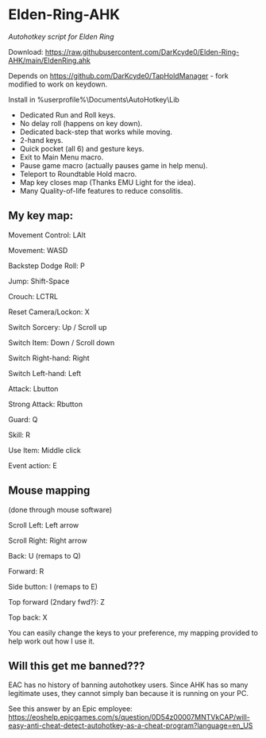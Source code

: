 # Elden-Ring-AHK
*Autohotkey script for Elden Ring*

Download:  https://raw.githubusercontent.com/DarKcyde0/Elden-Ring-AHK/main/EldenRing.ahk

Depends on https://github.com/DarKcyde0/TapHoldManager - fork modified to work on keydown.

  Install in %userprofile%\Documents\AutoHotkey\Lib

 - Dedicated Run and Roll keys.
 - No delay roll (happens on key down).
 - Dedicated back-step that works while moving.
 - 2-hand keys.
 - Quick pocket (all 6) and gesture keys.
 - Exit to Main Menu macro.
 - Pause game macro (actually pauses game in help menu).
 - Teleport to Roundtable Hold macro.
 - Map key closes map (Thanks EMU Light for the idea).
 - Many Quality-of-life features to reduce consolitis.

## My key map:
Movement Control: LAlt

Movement:  WASD

Backstep Dodge Roll: P

Jump: Shift-Space

Crouch: LCTRL

Reset Camera/Lockon: X


Switch Sorcery: Up / Scroll up

Switch Item: Down / Scroll down

Switch Right-hand: Right

Switch Left-hand: Left


Attack: Lbutton

Strong Attack: Rbutton

Guard: Q

Skill: R

Use Item: Middle click

Event action: E


## Mouse mapping 
(done through mouse software)

Scroll Left: Left arrow

Scroll Right: Right arrow

Back: U (remaps to Q)

Forward: R

Side button: I (remaps to E)

Top forward (2ndary fwd?): Z

Top back: X

You can easily change the keys to your preference, my mapping provided to help work out how I use it.

## Will this get me banned???

EAC has no history of banning autohotkey users.  Since AHK has so many legitimate uses, they cannot simply ban because it is running on your PC.

See this answer by an Epic employee:  https://eoshelp.epicgames.com/s/question/0D54z00007MNTVkCAP/will-easy-anti-cheat-detect-autohotkey-as-a-cheat-program?language=en_US
